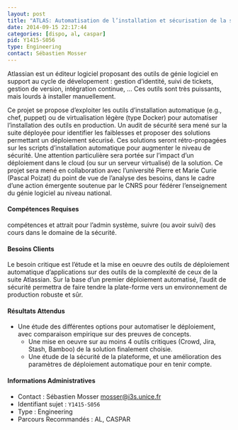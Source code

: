 ```yaml
---
layout: post
title: "ATLAS: Automatisation de l’installation et sécurisation de la suite Atlassian"
date: 2014-09-15 22:17:44
categories: [dispo, al, caspar]
pid: Y1415-S056
type: Engineering
contact: Sébastien Mosser
---
```

       
Atlassian est un éditeur logiciel proposant des outils de génie logiciel en support au cycle de dévelopement : gestion d’identité, suivi de tickets, gestion de version, intégration continue, … Ces outils sont très puissants, mais lourds à installer manuellement. 

Ce projet se propose d’exploiter les outils d’installation automatique (e.g., chef, puppet) ou de virtualisation légère (type Docker) pour automatiser l’installation des outils en production. Un audit de sécurité sera mené sur la suite déployée pour identifier les faiblesses et proposer des solutions permettant un déploiement sécurisé. Ces solutions seront rétro-propagées sur les scripts d’installation automatique pour augmenter le niveau de sécurité. Une attention particulière sera portée sur l’impact d’un déploiement dans le cloud (ou sur un serveur virtualisé) de la solution. Ce projet sera mené en collaboration avec l’université Pierre et Marie Curie (Pascal Poizat) du point de vue de l’analyse des besoins, dans le cadre d’une action émergente soutenue par le CNRS pour fédérer l’enseignement du génie logiciel au niveau national.

#### Compétences Requises
compétences et attrait pour l’admin système, suivre (ou avoir suivi) des cours dans le domaine de la sécurité.


#### Besoins Clients
Le besoin critique est l’étude et la mise en oeuvre des outils de déploiement automatique d’applications sur des outils de la complexité de ceux de la suite Atlassian. Sur la base d’un premier déploiement automatisé, l’audit de sécurité permettra de faire tendre la plate-forme vers un environnement de production robuste et sûr.

#### Résultats Attendus
* Une étude des différentes options pour automatiser le déploiement, avec comparaison empirique sur des preuves de concepts.
  * Une mise en oeuvre sur au moins 4 outils critiques (Crowd, Jira, Stash, Bamboo) de la solution finalement choisie.
  * Une étude de la sécurité de la plateforme, et une amélioration des paramètres de déploiement automatique pour en tenir compte.
     

#### Informations Administratives
  * Contact : Sébastien Mosser <mosser@i3s.unice.fr>
  * Identifiant sujet : `Y1415-S056`
  * Type : Engineering
  * Parcours Recommandés : AL, CASPAR
     